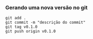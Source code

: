 ### Gerando uma nova versão no git
```
git add .
git commit -m "descrição do commit"
git tag v0.1.0
git push origin v0.1.0
```